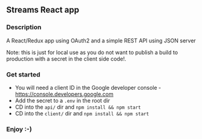 ## Streams React app

### Description
A React/Redux app using OAuth2 and a simple REST API using JSON server

Note: this is just for local use as you do not want to publish a build to production with a secret in the client side code!.

### Get started
- You will need a client ID in the Google developer console - https://console.developers.google.com
- Add the secret to a `.env` in the root dir
- CD into the `api/` dir and `npm install && npm start`
- CD into the `client/` dir and `npm install && npm start`

### Enjoy :-)
  
